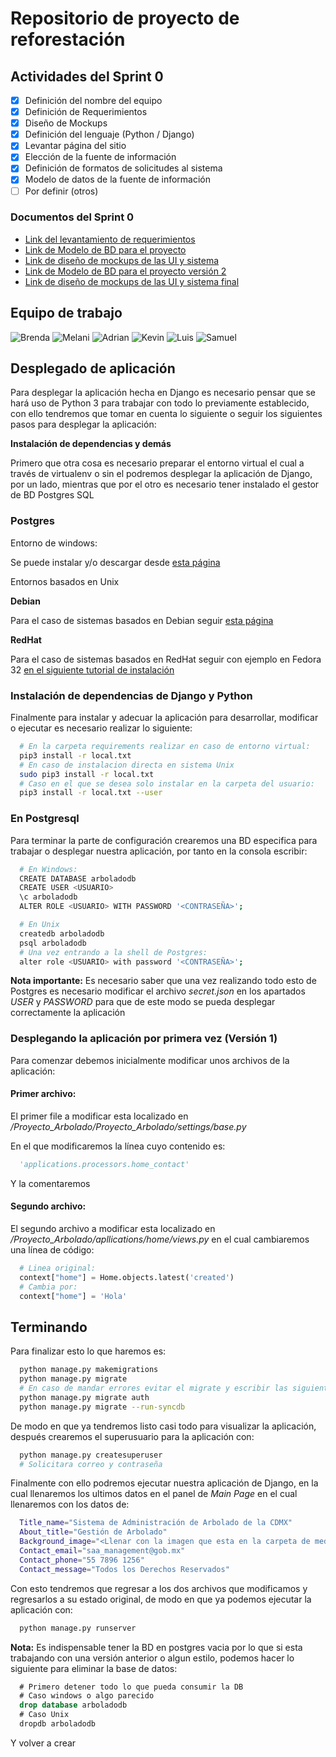 # Repositorio de proyecto de reforestación

## Actividades del Sprint 0
- [X]  Definición del nombre del equipo
- [X]  Definición de Requerimientos
- [X]  Diseño de Mockups
- [X]  Definición del lenguaje (Python / Django)
- [X]  Levantar página del sitio
- [X]  Elección de la fuente de información
- [X]  Definición de formatos de solicitudes al sistema
- [X]  Modelo de datos de la fuente de información
- [ ]  Por definir (otros)

### Documentos del Sprint 0
* [Link del levantamiento de requerimientos](documentos/Requerimientos.pdf)
* [Link de Modelo de BD para el proyecto](documentos/modelo-bd-arbolado.pdf)
* [Link de diseño de mockups de las UI y sistema](documentos/mock_ups.pdf)
* [Link de Modelo de BD para el proyecto versión 2](documentos/modelo-bd-arbolado-2.pdf)
* [Link de diseño de mockups de las UI y sistema final](documentos/mock_ups_final.pdf)

## Equipo de trabajo
![Brenda](https://github-readme-stats.vercel.app/api?username=marbrehi&theme=buefy&layout=compact)
![Melani](https://github-readme-stats.vercel.app/api?username=Bestobetsa&theme=dracula&layout=compact)
![Adrian](https://github-readme-stats.vercel.app/api?username=AdrianPardo99&theme=vue-dark&layout=compact)
![Kevin](https://github-readme-stats.vercel.app/api?username=Kevin-Garcia-Martinez&theme=prussian&layout=compact)
![Luis](https://github-readme-stats.vercel.app/api?username=LuisEnriqueHdz&theme=solarized-light&layout=compact)
![Samuel](https://github-readme-stats.vercel.app/api?username=SamAlJuMa&theme=gotham&layout=compact)


## Desplegado de aplicación
Para desplegar la aplicación hecha en Django es necesario pensar que se hará uso de Python 3 para trabajar con todo lo previamente establecido, con ello tendremos que tomar en cuenta lo siguiente o seguir los siguientes pasos para desplegar la aplicación:

__Instalación de dependencias y demás__

Primero que otra cosa es necesario preparar el entorno virtual el cual a través de virtualenv o sin el podremos desplegar la aplicación de Django, por un lado, mientras que por el otro es necesario tener instalado el gestor de BD Postgres SQL
### Postgres
Entorno de windows:

Se puede instalar y/o descargar desde [esta página](https://www.postgresql.org/download/)

Entornos basados en Unix

__Debian__

Para el caso de sistemas basados en Debian seguir [esta página](https://www.postgresql.org/download/linux/debian/)

__RedHat__

Para el caso de sistemas basados en RedHat seguir con ejemplo en Fedora 32 [en el siguiente tutorial de instalación](https://comoinstalar.me/como-instalar-postgresql-en-fedora-32/)

### Instalación de dependencias de Django y Python
Finalmente para instalar y adecuar la aplicación para desarrollar, modificar o ejecutar es necesario realizar lo siguiente:
```bash
  # En la carpeta requirements realizar en caso de entorno virtual:
  pip3 install -r local.txt
  # En caso de instalacion directa en sistema Unix
  sudo pip3 install -r local.txt
  # Caso en el que se desea solo instalar en la carpeta del usuario:
  pip3 install -r local.txt --user
```
### En Postgresql
Para terminar la parte de configuración crearemos una BD especifica para trabajar o desplegar nuestra aplicación, por tanto en la consola escribir:
```bash
  # En Windows:
  CREATE DATABASE arboladodb
  CREATE USER <USUARIO>
  \c arboladodb
  ALTER ROLE <USUARIO> WITH PASSWORD '<CONTRASEÑA>';

  # En Unix
  createdb arboladodb
  psql arboladodb
  # Una vez entrando a la shell de Postgres:
  alter role <USUARIO> with password '<CONTRASEÑA>';
```
__Nota importante:__ Es necesario saber que una vez realizando todo esto de Postgres es necesario modificar el archivo _secret.json_ en los apartados _USER_ y _PASSWORD_ para que de este modo se pueda desplegar correctamente la aplicación

### Desplegando la aplicación por primera vez \(Versión 1\)
Para comenzar debemos inicialmente modificar unos archivos de la aplicación:

#### Primer archivo:
El primer file a modificar esta localizado en _/Proyecto_Arbolado/Proyecto_Arbolado/settings/base.py_

En el que modificaremos la línea cuyo contenido es:
```python
  'applications.processors.home_contact'
```
Y la comentaremos
#### Segundo archivo:
El segundo archivo a modificar esta localizado en _/Proyecto_Arbolado/apllications/home/views.py_ en el cual cambiaremos una línea de código:
```python
  # Linea original:
  context["home"] = Home.objects.latest('created')
  # Cambia por:
  context["home"] = 'Hola'
```

## Terminando
Para finalizar esto lo que haremos es:
```bash
  python manage.py makemigrations
  python manage.py migrate
  # En caso de mandar errores evitar el migrate y escribir las siguientes dos lineas
  python manage.py migrate auth
  python manage.py migrate --run-syncdb
```
De modo en que ya tendremos listo casi todo para visualizar la aplicación, después crearemos el superusuario para la aplicación con:
```bash
  python manage.py createsuperuser
  # Solicitara correo y contraseña
```
Finalmente con ello podremos ejecutar nuestra aplicación de Django, en la cual llenaremos los ultimos datos en el panel de _Main Page_ en el cual llenaremos con los datos de:
```bash
  Title_name="Sistema de Administración de Arbolado de la CDMX"
  About_title="Gestión de Arbolado"
  Background_image="<Llenar con la imagen que esta en la carpeta de media del proyecto>"
  Contact_email="saa_management@gob.mx"
  Contact_phone="55 7896 1256"
  Contact_message="Todos los Derechos Reservados"
```
Con esto tendremos que regresar a los dos archivos que modificamos y regresarlos a su estado original, de modo en que ya podemos ejecutar la aplicación con:
```bash
  python manage.py runserver
```
__Nota:__ Es indispensable tener la BD en postgres vacia por lo que si esta trabajando con una versión anterior o algun estilo, podemos hacer lo siguiente para eliminar la base de datos:
```sql
  # Primero detener todo lo que pueda consumir la DB
  # Caso windows o algo parecido
  drop database arboladodb
  # Caso Unix
  dropdb arboladodb
```
Y volver a crear
